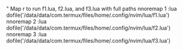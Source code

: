 " Map <leader>r to run f1.lua, f2.lua, and f3.lua with full paths
nnoremap <leader>1 :lua dofile('/data/data/com.termux/files/home/.config/nvim/lua/f1.lua')<CR>
nnoremap <leader>2 :lua dofile('/data/data/com.termux/files/home/.config/nvim/lua/f2.lua')<CR>
nnoremap <leader>3 :lua dofile('/data/data/com.termux/files/home/.config/nvim/lua/f3.lua')<CR>
